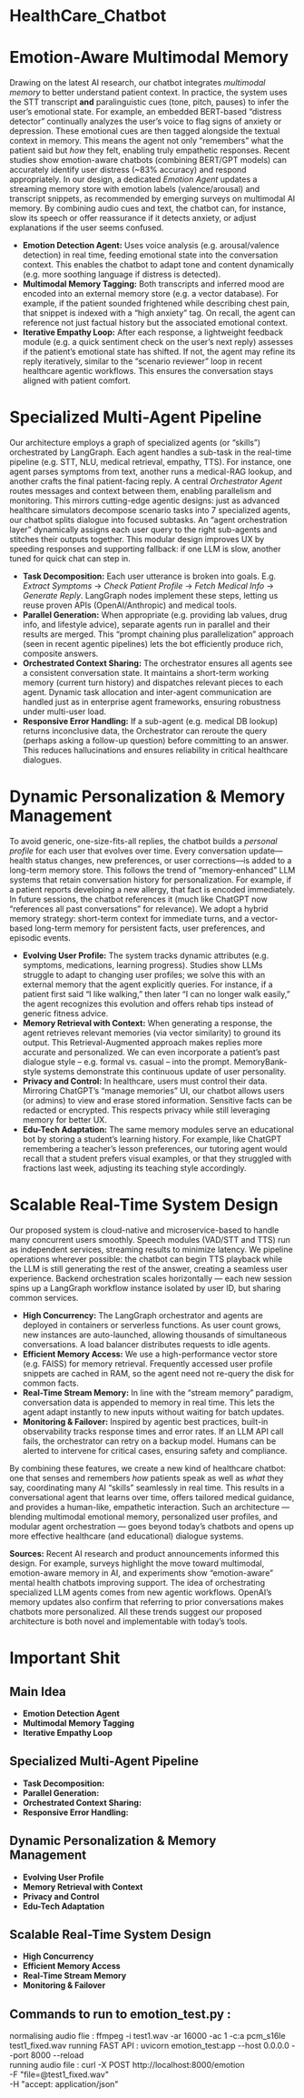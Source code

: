 # HealthCare_Chatbot

# Emotion-Aware Multimodal Memory

Drawing on the latest AI research, our chatbot integrates *multimodal memory* to better understand patient context.  In practice, the system uses the STT transcript **and** paralinguistic cues (tone, pitch, pauses) to infer the user’s emotional state.  For example, an embedded BERT-based “distress detector” continually analyzes the user’s voice to flag signs of anxiety or depression.  These emotional cues are then tagged alongside the textual context in memory.  This means the agent not only “remembers” what the patient said but *how* they felt, enabling truly empathetic responses.  Recent studies show emotion-aware chatbots (combining BERT/GPT models) can accurately identify user distress (\~83% accuracy) and respond appropriately.  In our design, a dedicated *Emotion Agent* updates a streaming memory store with emotion labels (valence/arousal) and transcript snippets, as recommended by emerging surveys on multimodal AI memory.  By combining audio cues and text, the chatbot can, for instance, slow its speech or offer reassurance if it detects anxiety, or adjust explanations if the user seems confused.

* **Emotion Detection Agent:** Uses voice analysis (e.g. arousal/valence detection) in real time, feeding emotional state into the conversation context. This enables the chatbot to adapt tone and content dynamically (e.g. more soothing language if distress is detected).
* **Multimodal Memory Tagging:** Both transcripts and inferred mood are encoded into an external memory store (e.g. a vector database).  For example, if the patient sounded frightened while describing chest pain, that snippet is indexed with a “high anxiety” tag. On recall, the agent can reference not just factual history but the associated emotional context.
* **Iterative Empathy Loop:** After each response, a lightweight feedback module (e.g. a quick sentiment check on the user’s next reply) assesses if the patient’s emotional state has shifted.  If not, the agent may refine its reply iteratively, similar to the “scenario reviewer” loop in recent healthcare agentic workflows.  This ensures the conversation stays aligned with patient comfort.

# Specialized Multi-Agent Pipeline

Our architecture employs a graph of specialized agents (or “skills”) orchestrated by LangGraph.  Each agent handles a sub-task in the real-time pipeline (e.g. STT, NLU, medical retrieval, empathy, TTS).  For instance, one agent parses symptoms from text, another runs a medical-RAG lookup, and another crafts the final patient-facing reply.  A central *Orchestrator Agent* routes messages and context between them, enabling parallelism and monitoring.  This mirrors cutting-edge agentic designs: just as advanced healthcare simulators decompose scenario tasks into 7 specialized agents, our chatbot splits dialogue into focused subtasks.  An “agent orchestration layer” dynamically assigns each user query to the right sub-agents and stitches their outputs together.  This modular design improves UX by speeding responses and supporting fallback: if one LLM is slow, another tuned for quick chat can step in.

* **Task Decomposition:** Each user utterance is broken into goals. E.g. *Extract Symptoms* → *Check Patient Profile* → *Fetch Medical Info* → *Generate Reply*.  LangGraph nodes implement these steps, letting us reuse proven APIs (OpenAI/Anthropic) and medical tools.
* **Parallel Generation:** When appropriate (e.g. providing lab values, drug info, and lifestyle advice), separate agents run in parallel and their results are merged.  This “prompt chaining plus parallelization” approach (seen in recent agentic pipelines) lets the bot efficiently produce rich, composite answers.
* **Orchestrated Context Sharing:** The orchestrator ensures all agents see a consistent conversation state.  It maintains a short-term working memory (current turn history) and dispatches relevant pieces to each agent.  Dynamic task allocation and inter-agent communication are handled just as in enterprise agent frameworks, ensuring robustness under multi-user load.
* **Responsive Error Handling:** If a sub-agent (e.g. medical DB lookup) returns inconclusive data, the Orchestrator can reroute the query (perhaps asking a follow-up question) before committing to an answer.  This reduces hallucinations and ensures reliability in critical healthcare dialogues.

# Dynamic Personalization & Memory Management

To avoid generic, one-size-fits-all replies, the chatbot builds a *personal profile* for each user that evolves over time.  Every conversation update—health status changes, new preferences, or user corrections—is added to a long-term memory store.  This follows the trend of “memory-enhanced” LLM systems that retain conversation history for personalization.  For example, if a patient reports developing a new allergy, that fact is encoded immediately. In future sessions, the chatbot references it (much like ChatGPT now “references all past conversations” for relevance).  We adopt a hybrid memory strategy: short-term context for immediate turns, and a vector-based long-term memory for persistent facts, user preferences, and episodic events.

* **Evolving User Profile:** The system tracks dynamic attributes (e.g. symptoms, medications, learning progress).  Studies show LLMs struggle to adapt to changing user profiles; we solve this with an external memory that the agent explicitly queries. For instance, if a patient first said “I like walking,” then later “I can no longer walk easily,” the agent recognizes this evolution and offers rehab tips instead of generic fitness advice.
* **Memory Retrieval with Context:** When generating a response, the agent retrieves relevant memories (via vector similarity) to ground its output.  This Retrieval-Augmented approach makes replies more accurate and personalized.  We can even incorporate a patient’s past dialogue style – e.g. formal vs. casual – into the prompt. MemoryBank-style systems demonstrate this continuous update of user personality.
* **Privacy and Control:** In healthcare, users must control their data.  Mirroring ChatGPT’s “manage memories” UI, our chatbot allows users (or admins) to view and erase stored information.  Sensitive facts can be redacted or encrypted.  This respects privacy while still leveraging memory for better UX.
* **Edu-Tech Adaptation:** The same memory modules serve an educational bot by storing a student’s learning history.  For example, like ChatGPT remembering a teacher’s lesson preferences, our tutoring agent would recall that a student prefers visual examples, or that they struggled with fractions last week, adjusting its teaching style accordingly.

# Scalable Real-Time System Design

Our proposed system is cloud-native and microservice-based to handle many concurrent users smoothly.  Speech modules (VAD/STT and TTS) run as independent services, streaming results to minimize latency.  We pipeline operations wherever possible: the chatbot can begin TTS playback while the LLM is still generating the rest of the answer, creating a seamless user experience.  Backend orchestration scales horizontally — each new session spins up a LangGraph workflow instance isolated by user ID, but sharing common services.

* **High Concurrency:** The LangGraph orchestrator and agents are deployed in containers or serverless functions. As user count grows, new instances are auto-launched, allowing thousands of simultaneous conversations.  A load balancer distributes requests to idle agents.
* **Efficient Memory Access:** We use a high-performance vector store (e.g. FAISS) for memory retrieval.  Frequently accessed user profile snippets are cached in RAM, so the agent need not re-query the disk for common facts.
* **Real-Time Stream Memory:** In line with the “stream memory” paradigm, conversation data is appended to memory in real time. This lets the agent adapt instantly to new inputs without waiting for batch updates.
* **Monitoring & Failover:** Inspired by agentic best practices, built-in observability tracks response times and error rates.  If an LLM API call fails, the orchestrator can retry on a backup model.  Humans can be alerted to intervene for critical cases, ensuring safety and compliance.

By combining these features, we create a new kind of healthcare chatbot: one that senses and remembers *how* patients speak as well as *what* they say, coordinating many AI “skills” seamlessly in real time.  This results in a conversational agent that learns over time, offers tailored medical guidance, and provides a human-like, empathetic interaction.  Such an architecture — blending multimodal emotional memory, personalized user profiles, and modular agent orchestration — goes beyond today’s chatbots and opens up more effective healthcare (and educational) dialogue systems.

**Sources:** Recent AI research and product announcements informed this design.  For example, surveys highlight the move toward multimodal, emotion-aware memory in AI, and experiments show “emotion-aware” mental health chatbots improving support.  The idea of orchestrating specialized LLM agents comes from new agentic workflows.  OpenAI’s memory updates also confirm that referring to prior conversations makes chatbots more personalized. All these trends suggest our proposed architecture is both novel and implementable with today’s tools.


# Important Shit

## Main Idea
* **Emotion Detection Agent**
* **Multimodal Memory Tagging**
* **Iterative Empathy Loop**

## Specialized Multi-Agent Pipeline
* **Task Decomposition:**
* **Parallel Generation:**
* **Orchestrated Context Sharing:**
* **Responsive Error Handling:**

## Dynamic Personalization & Memory Management
* **Evolving User Profile**
* **Memory Retrieval with Context**
* **Privacy and Control** 
* **Edu-Tech Adaptation**

## Scalable Real-Time System Design
* **High Concurrency**
* **Efficient Memory Access**
* **Real-Time Stream Memory** 
* **Monitoring & Failover** 

## Commands to run to emotion_test.py :

normalising audio flie : ffmpeg -i test1.wav -ar 16000 -ac 1 -c:a pcm_s16le test1_fixed.wav
running FAST API : uvicorn emotion_test:app --host 0.0.0.0 --port 8000 --reload  
running audio file : curl -X POST http://localhost:8000/emotion \
  -F "file=@test1_fixed.wav" \
  -H "accept: application/json"
